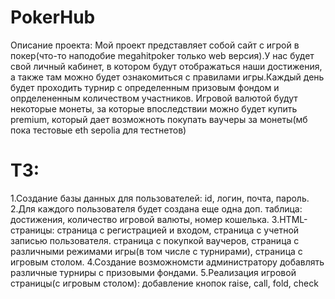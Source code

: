 # PokerHub
Описание проекта:
Мой проект представляет собой сайт с игрой в покер(что-то наподобие megahitpoker только web версия).У нас будет свой личный кабинет, в котором будут отображаться наши достижения, а также там можно будет ознакомиться с правилами игры.Каждый день будет проходить турнир с определенным призовым фондом  и опрделененным количеством участников. Игровой валютой будут некоторые монеты, за которые впоследствии можно будет купить premium, который дает возможноть покупать ваучеры за монеты(мб пока тестовые eth sepolia для тестнетов)
# ТЗ:
1.Создание базы данных для пользователей: id, логин, почта, пароль.<br />
2.Для каждого пользователя будет создана еще одна доп. таблица: достижения, количество игровой валюты, номер кошелька.
3.HTML-страницы: страница с регистрацией и входом, страница с учетной записью пользователя. страница с покупкой ваучеров, страница с различными режимами игры(в том числе с турнирами), страница с игровым столом.
4.Создание возможномсти администратору добавлять различные турниры с призовыми фондами.
5.Реализация игровой страницы(с игровым столом): добавление кнопок raise, call, fold, check
